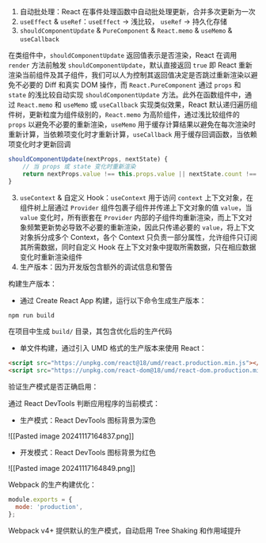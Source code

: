 1. 自动批处理：React 在事件处理函数中自动批处理更新，合并多次更新为一次
2. `useEffect` & `useRef`：`useEffect` -> 浅比较， `useRef` -> 持久化存储
3. `shouldComponentUpdate` & `PureComponent` & `React.memo` & `useMemo` & `useCallback`

在类组件中，`shouldComponentUpdate` 返回值表示是否渲染，React 在调用 `render` 方法前触发 `shouldComponentUpdate`，默认直接返回 `true` 即 React 重新渲染当前组件及其子组件，我们可以人为控制其返回值决定是否跳过重新渲染以避免不必要的 Diff 和真实 DOM 操作，而 `React.PureComponent` 通过 `props` 和 `state` 的浅比较自动实现 `shouldComponentUpdate` 方法。此外在函数组件中，通过 `React.memo` 和 `useMemo` 或 `useCallback` 实现类似效果，React 默认递归遍历组件树，更新粒度为组件级别的，`React.memo` 为高阶组件，通过浅比较组件的 `props` 以避免不必要的重新渲染，`useMemo` 用于缓存计算结果以避免在每次渲染时重新计算，当依赖项变化时才重新计算，`useCallback` 用于缓存回调函数，当依赖项变化时才更新回调

```js
shouldComponentUpdate(nextProps, nextState) {
	// 当 props 或 state 变化时重新渲染
    return nextProps.value !== this.props.value || nextState.count !== this.state.count;
}
```

3. `useContext` & 自定义 Hook：`useContext` 用于访问 `context` 上下文对象，在组件树上层通过 `Provider` 组件包裹子组件并传递上下文对象的值 `value`，当 `value` 变化时，所有嵌套在 `Provider` 内部的子组件均重新渲染，而上下文对象频繁更新势必导致不必要的重新渲染，因此只传递必要的 `value`，将上下文对象拆分成多个 Context，各个 Context 只负责一部分属性，允许组件只订阅其所需数据，同时自定义 Hook 在上下文对象中提取所需数据，只在相应数据变化时重新渲染组件
4. 生产版本：因为开发版包含额外的调试信息和警告

构建生产版本：

- 通过 Create React App 构建，运行以下命令生成生产版本：

```bash
npm run build
```

在项目中生成 `build/` 目录，其包含优化后的生产代码

- 单文件构建，通过引入 UMD 格式的生产版本来使用 React：

```html
<script src="https://unpkg.com/react@18/umd/react.production.min.js"></script>
<script src="https://unpkg.com/react-dom@18/umd/react-dom.production.min.js"></script>
```

验证生产模式是否正确启用：

通过 React DevTools 判断应用程序的当前模式：

- 生产模式：React DevTools 图标背景为深色

![[Pasted image 20241117164837.png]]

- 开发模式：React DevTools 图标背景为红色

![[Pasted image 20241117164849.png]]

Webpack 的生产构建优化：

```js
module.exports = {
  mode: 'production',
};
```

Webpack v4+ 提供默认的生产模式，自动启用 Tree Shaking 和作用域提升
